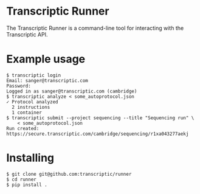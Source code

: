 # Transcriptic Runner

The Transcriptic Runner is a command-line tool for interacting with the
Transcriptic API.

# Example usage

```
$ transcriptic login
Email: sanger@transcriptic.com
Password:
Logged in as sanger@transcriptic.com (cambridge)
$ transcriptic analyze < some_autoprotocol.json
✓ Protocol analyzed
  2 instructions
  1 container
$ transcriptic submit --project sequencing --title "Sequencing run" \
    < some_autoprotocol.json
Run created: https://secure.transcriptic.com/cambridge/sequencing/r1xa043277aekj
```

# Installing

```
$ git clone git@github.com:transcriptic/runner
$ cd runner
$ pip install .
```
